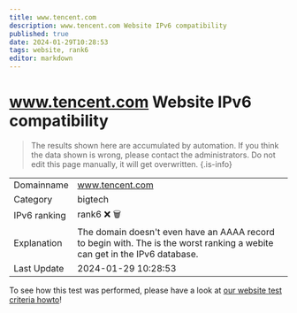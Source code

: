 ```yaml
---
title: www.tencent.com
description: www.tencent.com Website IPv6 compatibility
published: true
date: 2024-01-29T10:28:53
tags: website, rank6
editor: markdown
---
```


# www.tencent.com Website IPv6 compatibility

> The results shown here are accumulated by automation. If you think the data shown is wrong, please contact the administrators. 
> Do not edit this page manually, it will get overwritten.
{.is-info}


|   |   |
| - | - |
| Domainname | www.tencent.com
| Category | bigtech |
| IPv6 ranking | rank6 :x: :wastebasket: |
| Explanation | The domain doesn't even have an AAAA record to begin with. The is the worst ranking a webite can get in the IPv6 database. |
| Last Update | 2024-01-29 10:28:53 |

To see how this test was performed, please have a look at [our website test criteria howto](/howto/testcriteria/website)!

